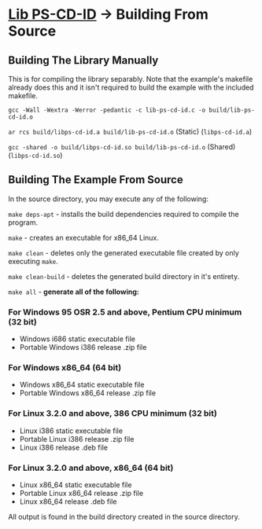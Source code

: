 # [Lib PS-CD-ID](readme.md) -> Building From Source

## Building The Library Manually

This is for compiling the library separably. Note that the example's makefile already does this and it isn't required to build the example with the included makefile.

`gcc -Wall -Wextra -Werror -pedantic -c lib-ps-cd-id.c -o build/lib-ps-cd-id.o`

`ar rcs build/libps-cd-id.a build/lib-ps-cd-id.o` (Static) (`libps-cd-id.a`)

`gcc -shared -o build/libps-cd-id.so build/lib-ps-cd-id.o` (Shared) (`libps-cd-id.so`)

## Building The Example From Source

In the source directory, you may execute any of the following:

`make deps-apt` - installs the build dependencies required to compile the program.

`make` - creates an executable for x86_64 Linux.

`make clean` - deletes only the generated executable file created by only executing `make`.

`make clean-build` - deletes the generated build directory in it's entirety.

`make all` - **generate all of the following:**

### For Windows 95 OSR 2.5 and above, Pentium CPU minimum (32 bit)

*   Windows i686 static executable file
*   Portable Windows i386 release .zip file

### For Windows x86_64 (64 bit)

*   Windows x86_64 static executable file
*   Portable Windows x86_64 release .zip file

### For Linux 3.2.0 and above, 386 CPU minimum (32 bit)

*   Linux i386 static executable file
*   Portable Linux i386 release .zip file
*   Linux i386 release .deb file

### For Linux 3.2.0 and above, x86_64 (64 bit)

*   Linux x86_64 static executable file
*   Portable Linux x86_64 release .zip file
*   Linux x86_64 release .deb file

All output is found in the build directory created in the source directory.